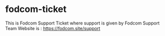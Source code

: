 # fodcom-ticket
This is Fodcom Support Ticket where support is given by Fodcom Support Team
Website is :  https://fodcom.site/support
